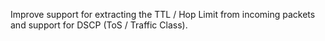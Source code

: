 Improve support for extracting the TTL / Hop Limit from incoming packets
and support for DSCP (ToS / Traffic Class).
